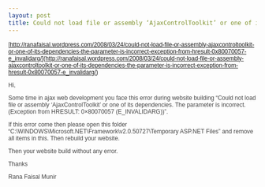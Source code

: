 ```yaml
---
layout: post
title: Could not load file or assembly ‘AjaxControlToolkit’ or one of its dependencies. The parameter is incorrect. (Exception
---
```

<span style="font-family: 'Lucida Grande', Verdana, Arial, sans-serif; font-size: 12px; color: #444444;">

[http://ranafaisal.wordpress.com/2008/03/24/could-not-load-file-or-assembly-ajaxcontroltoolkit-or-one-of-its-dependencies-the-parameter-is-incorrect-exception-from-hresult-0x80070057-e_invalidarg/](http://ranafaisal.wordpress.com/2008/03/24/could-not-load-file-or-assembly-ajaxcontroltoolkit-or-one-of-its-dependencies-the-parameter-is-incorrect-exception-from-hresult-0x80070057-e_invalidarg/)&nbsp;

Hi,

Some time in ajax web development you face this error during website building “Could not load file or assembly ‘AjaxControlToolkit’ or one of its dependencies. The parameter is incorrect. (Exception from HRESULT: 0×80070057 (E_INVALIDARG))”.

If this error come then please open this folder “C:\WINDOWS\Microsoft.NET\Framework\v2.0.50727\Temporary ASP.NET Files” and remove all items in this. Then rebuild your website.

Then your website build without any error.

Thanks

Rana Faisal Munir

</span>